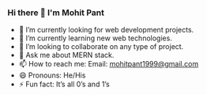 ### Hi there 👋 I'm Mohit Pant


- 🔭 I’m currently looking for web development projects.
- 🌱 I’m currently learning new web technologies.
- 👯 I’m looking to collaborate on any type of project.
- 💬 Ask me about MERN stack.
- 📫 How to reach me: Email: mohitpant1999@gmail.com
- 😄 Pronouns: He/His 
- ⚡ Fun fact: It’s all 0’s and 1’s 



